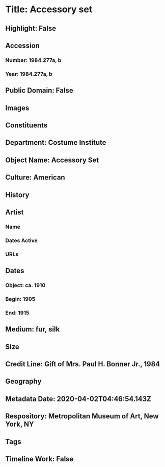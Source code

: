 # Title: Accessory set
## Highlight: False
## Accession
### Number: 1984.277a, b
### Year: 1984.277a, b
## Public Domain: False
## Images
## Constituents
## Department: Costume Institute
## Object Name: Accessory Set
## Culture: American
## History
## Artist
### Name
### Dates Active
### URLs
## Dates
### Object: ca. 1910
### Begin: 1905
### End: 1915
## Medium: fur, silk
## Size
## Credit Line: Gift of Mrs. Paul H. Bonner Jr., 1984
## Geography
## Metadata Date: 2020-04-02T04:46:54.143Z
## Respository: Metropolitan Museum of Art, New York, NY
## Tags
## Timeline Work: False